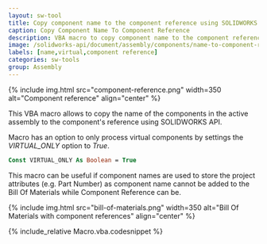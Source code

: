 ```yaml
---
layout: sw-tool
title: Copy component name to the component reference using SOLIDWORKS API
caption: Copy Component Name To Component Reference
description: VBA macro to copy component name to the component reference using SOLIDWORKS with an ability to filter virtual components only
image: /solidworks-api/document/assembly/components/name-to-component-reference/component-reference.png
labels: [name,virtual,component reference]
categories: sw-tools
group: Assembly
---
```

{% include img.html src="component-reference.png" width=350 alt="Component reference" align="center" %}

This VBA macro allows to copy the name of the components in the active assembly to the component's reference using SOLIDWORKS API.

Macro has an option to only process virtual components by settings the *VIRTUAL_ONLY* option to *True*.

~~~ vb
Const VIRTUAL_ONLY As Boolean = True
~~~

This macro can be useful if component names are used to store the project attributes (e.g. Part Number) as component name cannot be added to the Bill Of Materials while Component Reference can be.

{% include img.html src="bill-of-materials.png" width=350 alt="Bill Of Materials with component references" align="center" %}

{% include_relative Macro.vba.codesnippet %}
